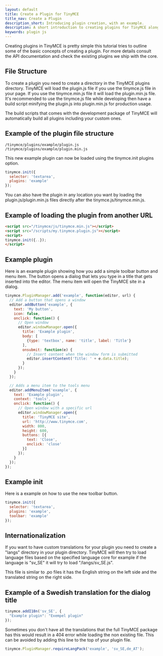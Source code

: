 ```yaml
---
layout: default
title: Create a Plugin for TinyMCE
title_nav: Create a Plugin
description_short: Introducing plugin creation, with an example.
description: A short introduction to creating plugins for TinyMCE along with an example plugin.
keywords: plugin js
---
```


Creating plugins in TinyMCE is pretty simple this tutorial tries to outline some of the basic concepts of creating a plugin. For more details consult the API documentation and check the existing plugins we ship with the core.

## File Structure

To create a plugin you need to create a directory in the TinyMCE plugins directory. TinyMCE will load the plugin.js file if you use the tinymce.js file in your page. If you use the tinymce.min.js file it will load the plugin.min.js file. It's recommended to use the tinymce.js file while developing then have a build script minifying the plugin.js into plugin.min.js for production usage.

The build scripts that comes with the development package of TinyMCE will automatically build all plugins including your custom ones.

## Example of the plugin file structure

```
/tinymce/plugins/example/plugin.js
/tinymce/plugins/example/plugin.min.js
```

This new example plugin can now be loaded using the tinymce.init plugins option.

```js
tinymce.init({
  selector: 'textarea',
  plugins: 'example'
});
```

You can also have the plugin in any location you want by loading the plugin.js/plugin.min.js files directly after the tinymce.js/tinymce.min.js.

## Example of loading the plugin from another URL

```html
<script src="/tinymce/js/tinymce.min.js"></script>
<script src="/scripts/my.tinymce.plugin.js"></script>
<script>
tinymce.init({..});
</script>
```

## Example plugin

Here is an example plugin showing how you add a simple toolbar button and menu item. The button opens a dialog that lets you type in a title that gets inserted into the editor. The menu item will open the TinyMCE site in a dialog.

```js
tinymce.PluginManager.add('example', function(editor, url) {
  // Add a button that opens a window
  editor.addButton('example', {
    text: 'My button',
    icon: false,
    onclick: function() {
      // Open window
      editor.windowManager.open({
        title: 'Example plugin',
        body: [
          {type: 'textbox', name: 'title', label: 'Title'}
        ],
        onsubmit: function(e) {
          // Insert content when the window form is submitted
          editor.insertContent('Title: ' + e.data.title);
        }
      });
    }
  });

  // Adds a menu item to the tools menu
  editor.addMenuItem('example', {
    text: 'Example plugin',
    context: 'tools',
    onclick: function() {
      // Open window with a specific url
      editor.windowManager.open({
        title: 'TinyMCE site',
        url: 'http://www.tinymce.com',
        width: 800,
        height: 600,
        buttons: [{
          text: 'Close',
          onclick: 'close'
        }]
      });
    }
  });
});
```

## Example init

Here is a example on how to use the new toolbar button.

```js
tinymce.init({
  selector: 'textarea',
  plugins: 'example',
  toolbar: 'example'
});
```

## Internationalization

If you want to have custom translations for your plugin you need to create a "langs" directory in your plugin directory. TinyMCE will then try to load language files based on the specified language core for example if the language is "sv_SE" it will try to load "<your plugin>/langs/sv_SE.js".

This file is similar to .po files it has the English string on the left side and the translated string on the right side.

## Example of a Swedish translation for the dialog title

```js
tinymce.addI18n('sv_SE', {
  "Example plugin": "Exempel plugin"
});
```

Sometimes you don't have all the translations that the full TinyMCE package has this would result in a 404 error while loading the non existing file. This can be avoided by adding this line to the top of your plugin file.

```js
tinymce.PluginManager.requireLangPack('example', 'sv_SE,de_AT');
```

